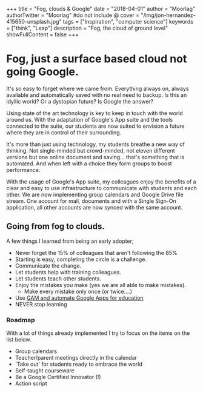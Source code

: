 +++
title = "Fog, clouds & Google"
date = "2018-04-01"
author = "Moorlag"
authorTwitter = "Moorlag" #do not include @
cover = "/img/jon-hernandez-415650-unsplash.jpg"
tags = ["Inspiration", "computer science"]
keywords = ["think", "Leap"]
description = "Fog, the cloud of ground level"
showFullContent = false
+++
# Fog, just a surface based cloud not going Google.

It's so easy to forget where we came from. Everything always on, always available and automatically saved with no real need to backup. Is this an idyllic world? Or a dystopian future? Is Google the answer?

Using state of the art technology is key to keep in touch with the world around us. With the adaptation of Google's App suite and the tools connected to the suite, our students are now suited to envision a future where they are in control of their surrounding.

It's more than just using technology, my students breathe a new way of thinking. Not single-minded but crowd-minded, not eleven different versions but one online document and saving... that's something that is automated. And when left with a choice they form groups to boost performance.

With the usage of Google's App suite, my colleagues enjoy the benefits of a clear and easy to use infrastructure to communicate with students and each other. We are now implementing group calendars and Google Drive file stream. One account for mail, documents and with a Single Sign-On application, all other accounts are now synced with the same account.

## Going from fog to clouds.

A few things I learned from being an early adopter;

- Never forget the 15% of colleagues that aren't following the 85%
- Starting is easy, completing the circle is a challenge.
- Communicate the change.
- Let students help with training colleagues.
- Let students teach other students.
- Enjoy the mistakes you make (yes we are all able to make mistakes).
    - Make every mistake only once (or twice....)
- Use [GAM and automate Google Apps for education](http://ramonmoorlag.nl/2018/01/03/long-overdue-update-with-g-suite/)
- NEVER stop learning

### Roadmap

With a lot of things already implemented I try to focus on the items on the list below.

- Group calendars
- Teacher/parent meetings directly in the calendar
- 'Take out' for students ready to embrace the world
- Self-taught courseware
- Be a Google Certified Innovator (!)
- Action script
